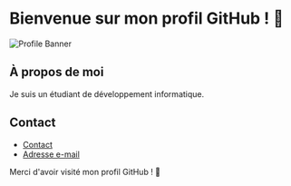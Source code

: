 # Bienvenue sur mon profil GitHub ! 👋

![Profile Banner](lien_vers_une_image_banniere.png)

## À propos de moi

Je suis un étudiant de développement informatique.

## Contact

- [Contact](https://www.virgill-e.be/)
- [Adresse e-mail](virgile.bigare@gmail.com)

Merci d'avoir visité mon profil GitHub ! 🙌
